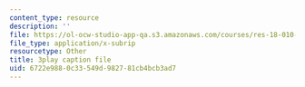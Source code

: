 ```yaml
---
content_type: resource
description: ''
file: https://ol-ocw-studio-app-qa.s3.amazonaws.com/courses/res-18-010-a-2020-vision-of-linear-algebra-spring-2020/6722e9880c33549d982781cb4bcb3ad7_IHO7_n7Y09s.vtt
file_type: application/x-subrip
resourcetype: Other
title: 3play caption file
uid: 6722e988-0c33-549d-9827-81cb4bcb3ad7
---
```

